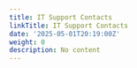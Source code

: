 ```yaml
---
title: IT Support Contacts
linkTitle: IT Support Contacts
date: '2025-05-01T20:19:00Z'
weight: 0
description: No content
---
```



